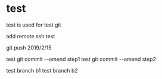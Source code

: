 # test
test is used for test git

add remote ssh test

git push 2019/2/15

test git commit --amend step1
test git commit --amend step2

test branch b1
test branch b2

